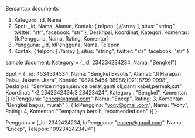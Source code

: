 Bersantap documents

1. Kategori: _id, Nama
2. Spot: _id, Nama, Alamat, Kontak: { telpon: [ //array ], situs: "string", twitter: "str", facebook: "str" }, Deskripsi, Koordinat, Kategori, Komentar: {IdPengguna, Nama, Rating, Komentar}
3. Pengguna: _id, IdPengguna, Nama, Telepon
4. Kontak: { telpon: [ //array ], situs: "string", twitter: "str", facebook: "str" }

sample document:
Kategory = {_id: 234234234234, Nama: "Bengkel"}

Spot = {
_id: 4534534534,
Nama: "Bengkel Eksotis",
Alamat: "Jl Harapan Palsu, Jakarta Utara",
Kontak: "0874 5454 98986;(021)8799 9998",
Deskripsi: "Service ringan;service berat;ganti oli;ganti kabel;permak;cat"
Koordinat: "-2,2342342434;3.23423424",
Kategory : "Bengkel",
Komentar: [{
  IdPengguna: "encep@gmail.com",
  Nama: "Encep",
  Rating: 3,
  Komentar: "Bengkel bagus, murah"
 },
 {
  IdPenggina: "vony@gmail.com",
  Nama: "Vony",
  Rating: 4,
  Komentar: "Tempatnya bersih, recomended deh"
 }]
}

Pengguna = {_id: 2342424234, IdPengguna: "encep@gmail.com", Nama: "Encep", Telepon: "092342423494"}
